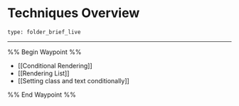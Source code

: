 # Techniques Overview
 
```ccard
type: folder_brief_live
```
 
---

%% Begin Waypoint %%
- [[Conditional Rendering]]
- [[Rendering List]]
- [[Setting class and text conditionally]]

%% End Waypoint %%